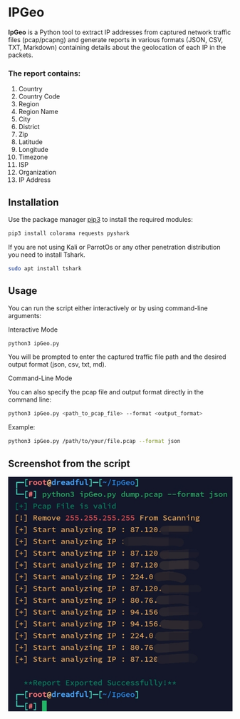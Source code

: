 # IPGeo

**IpGeo** is a Python tool to extract IP addresses from captured network traffic files (pcap/pcapng) and generate reports in various formats (JSON, CSV, TXT, Markdown) containing details about the geolocation of each IP in the packets.

### The report contains:
1. Country
2. Country Code
3. Region
4. Region Name
5. City
6. District
7. Zip
8. Latitude
9. Longitude
10. Timezone
11. ISP
12. Organization
13. IP Address

## Installation

Use the package manager [pip3](https://pip.pypa.io/en/stable/) to install the required modules:

```bash
pip3 install colorama requests pyshark
```

If you are not using Kali or ParrotOs or any other penetration distribution you need to install Tshark.
```bash
sudo apt install tshark
```

## Usage

You can run the script either interactively or by using command-line arguments:

Interactive Mode

```bash
python3 ipGeo.py
```

You will be prompted to enter the captured traffic file path and the desired output format (json, csv, txt, md).

Command-Line Mode

You can also specify the pcap file and output format directly in the command line:

```bash
python3 ipGeo.py <path_to_pcap_file> --format <output_format>
```

Example:
```bash
python3 ipGeo.py /path/to/your/file.pcap --format json
```

## Screenshot from the script
![ipGeo](https://github.com/TiredFromTelehack/IpGeo/blob/304bf033de0b3a67ca0a65336d8ef8ad63247b83/Screenshot_20241021_141901_Termius.jpg)
